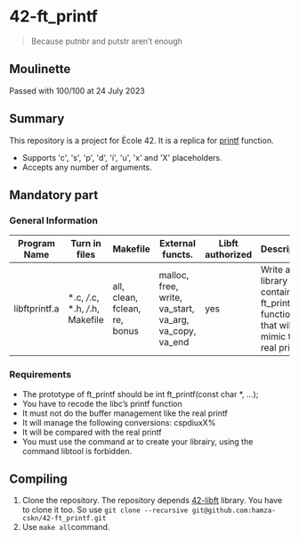 # 42-ft_printf

> Because putnbr and putstr aren’t enough

## Moulinette
Passed with 100/100 at 24 July 2023

## Summary
This repository is a project for École 42. It is a replica for [printf](https://en.wikipedia.org/wiki/Printf) function. 

* Supports 'c', 's', 'p', 'd', 'i', 'u', 'x' and 'X' placeholders.
* Accepts any number of arguments.

## Mandatory part

### General Information

| Program Name    | Turn in files | Makefile | External functs. | Libft authorized | Description |
| -------- | ------- | ------- | -------- | ------- | ------- |
| libftprintf.a  | *.c, */*.c, *.h, */*.h, Makefile | all, clean, fclean, re, bonus | malloc, free, write, va_start, va_arg, va_copy, va_end | yes | Write a library that contains ft_printf, a function that will mimic the real printf |

### Requirements

* The prototype of ft_printf should be int ft_printf(const char *, ...);
* You have to recode the libc’s printf function
* It must not do the buffer management like the real printf
* It will manage the following conversions: cspdiuxX%
* It will be compared with the real printf
* You must use the command ar to create your librairy, using the command libtool is forbidden.

## Compiling

1. Clone the repository. The repository depends [42-libft](https://github.com/hamza-cskn/42-libft) library. You have to clone it too. So use `git clone --recursive git@github.com:hamza-cskn/42-ft_printf.git`
2. Use `make all`command.
